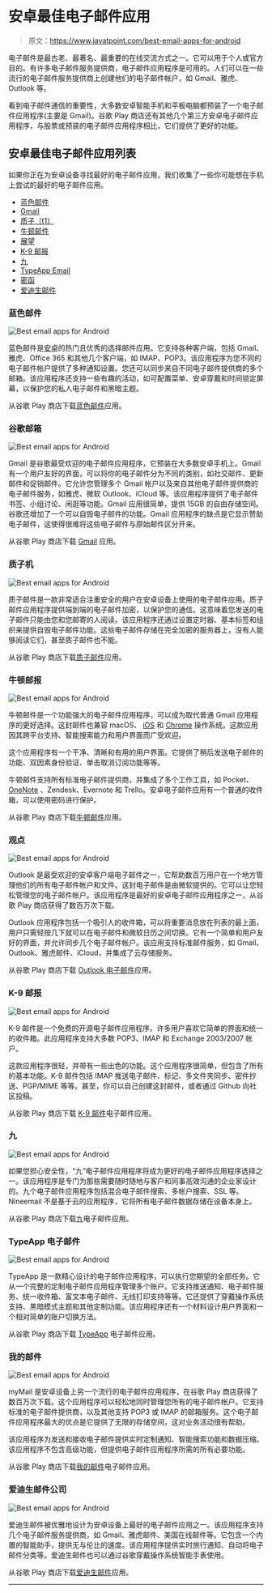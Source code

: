 # 安卓最佳电子邮件应用

> 原文：<https://www.javatpoint.com/best-email-apps-for-android>

电子邮件是最古老、最著名、最重要的在线交流方式之一。它可以用于个人或官方目的。有许多电子邮件服务提供商，电子邮件应用程序是可用的。人们可以在一些流行的电子邮件服务提供商上创建他们的电子邮件帐户，如 Gmail、雅虎、Outlook 等。

看到电子邮件通信的重要性，大多数安卓智能手机和平板电脑都预装了一个电子邮件应用程序(主要是 Gmail)。谷歌 Play 商店还有其他几个第三方安卓电子邮件应用程序，与股票或预装的电子邮件应用程序相比，它们提供了更好的功能。

## 安卓最佳电子邮件应用列表

如果你正在为安卓设备寻找最好的电子邮件应用，我们收集了一些你可能想在手机上尝试的最好的电子邮件应用。

*   [蓝色邮件](#BlueMail)
*   [Gmail](#Gmail)
*   [质子〔t1〕](#ProtonMail)
*   [牛顿邮件](#NewtonMail)
*   [展望](#Outlook)
*   [K-9 邮报](#K-9Mail)
*   [九](#Nine)
*   [TypeApp Email](#TypeAppEmail)
*   [密函](#myMail)
*   [爱迪生邮件](#EdisonMail)

### 蓝色邮件

![Best email apps for Android](img/42b56213dccfdfff82a541577679c64c.png)

蓝色邮件是[安卓](https://www.javatpoint.com/android-tutorial)的热门且优秀的选择邮件应用。它支持各种客户端，包括 Gmail、雅虎、Office 365 和其他几个客户端，如 IMAP、POP3。该应用程序为您不同的电子邮件帐户提供了多种通知设置。您还可以同步来自不同电子邮件提供商的多个邮箱。该应用程序还支持一些有趣的活动，如可配置菜单、安卓穿戴和时间锁定屏幕，以保护您的私人电子邮件和黑暗主题。

从谷歌 Play 商店下载[蓝色邮件](https://play.google.com/store/apps/details?id=me.bluemail.mail)应用。

### 谷歌邮箱

![Best email apps for Android](img/402cbb76e674bf1eda1c84baee62b6e8.png)

Gmail 是谷歌最受欢迎的电子邮件应用程序，它预装在大多数安卓手机上。Gmail 有一个用户友好的界面，可以将你的电子邮件分为不同的类别，如社交邮件、更新邮件和促销邮件。它允许您管理多个 Gmail 帐户以及来自其他电子邮件提供商的电子邮件服务，如雅虎、微软 Outlook、iCloud 等。该应用程序提供了电子邮件书签、小组讨论、闲逛等功能。Gmail 应用很简单，提供 15GB 的自由存储空间。谷歌还增加了一个可以自毁电子邮件的功能。Gmail 应用程序的缺点是它显示赞助电子邮件，这使得很难将这些电子邮件与原始邮件区分开来。

从谷歌 Play 商店下载 [Gmail](https://play.google.com/store/apps/details?id=com.google.android.gm) 应用。

### 质子机

![Best email apps for Android](img/b4917d970a98aca8e95520e71c10e3fe.png)

质子邮件是一款非常适合注重安全的用户在安卓设备上使用的电子邮件应用。质子邮件应用程序提供端到端的电子邮件加密，以保护您的通信。这意味着您发送的电子邮件只能由您和您邮寄的人阅读。该应用程序还通过设置定时器、基本标签和组织来提供自毁电子邮件功能。这些电子邮件存储在完全加密的服务器上，没有人能够阅读它们，甚至质子邮件也不能。

从谷歌 Play 商店下载[质子邮件](https://play.google.com/store/apps/details?id=ch.protonmail.android)应用。

### 牛顿邮报

![Best email apps for Android](img/449570894e9702d46c5e16a56d084980.png)

牛顿邮件是一个功能强大的电子邮件应用程序，可以成为取代普通 Gmail 应用程序的更好选择。这封邮件也兼容 macOS、 [iOS](https://www.javatpoint.com/ios-full-form) 和 [Chrome](https://www.javatpoint.com/google-chrome) 操作系统。这款应用因其跨平台支持、智能搜索能力和用户界面而广受欢迎。

这个应用程序有一个干净、清晰和有用的用户界面。它提供了稍后发送电子邮件的功能、双因素身份验证、单击取消订阅功能等等。

牛顿邮件支持所有标准电子邮件提供商，并集成了多个工作工具，如 Pocket、 [OneNote](https://www.javatpoint.com/onenote) 、Zendesk、Evernote 和 Trello。安卓电子邮件应用有一个普通的收件箱，可以使用密码进行保护。

从谷歌 Play 商店下载[牛顿邮件](https://play.google.com/store/apps/details?id=com.cloudmagic.mail)应用。

### 观点

![Best email apps for Android](img/ba546ea789a5099ee26b00479028502f.png)

Outlook 是最受欢迎的安卓客户端电子邮件之一，它帮助数百万用户在一个地方管理他们的所有电子邮件帐户和文件。这封电子邮件是由微软提供的。它可以让您轻松管理您的电子邮件帐户。该应用程序是最好的安卓电子邮件应用程序之一，从谷歌 Play 商店获得了数百万次下载。

Outlook 应用程序包括一个吸引人的收件箱，可以将重要消息放在列表的最上面，用户只需轻按几下就可以在电子邮件和微软日历之间切换。它有一个简单和用户友好的界面，并允许同步几个电子邮件帐户。该应用支持标准邮件服务，如 Gmail、Outlook、雅虎邮件、iCloud，并集成了云存储服务。

从谷歌 Play 商店下载 [Outlook 电子邮件](https://play.google.com/store/apps/details?id=com.microsoft.office.outlook)应用。

### K-9 邮报

![Best email apps for Android](img/ccd9092e101d08afdceb4d7982b73f93.png)

K-9 邮件是一个免费的开源电子邮件应用程序。许多用户喜欢它简单的界面和统一的收件箱。此应用程序支持大多数 POP3、IMAP 和 Exchange 2003/2007 帐户。

这款应用程序很轻，并带有一些出色的功能。这个应用程序很简单，但包含了所有的基本功能。K-9 邮件包括 IMAP 推送电子邮件、标记、多文件夹同步、密件抄送、PGP/MIME 等等。甚至，你可以自己创建这封邮件，或者通过 Github 向社区投稿。

从谷歌 Play 商店下载 [K-9 邮件](https://play.google.com/store/apps/details?id=com.fsck.k9)电子邮件应用。

### 九

![Best email apps for Android](img/1de2eff2041b13b3d806791ff35a4ef2.png)

如果您担心安全性，“九”电子邮件应用程序将成为更好的电子邮件应用程序选择之一。该应用程序是专门为那些需要随时随地与客户和同事高效沟通的企业家设计的。九个电子邮件应用程序包括混合电子邮件搜索、多帐户搜索、SSL 等。Nineemail 不是基于云的应用程序，它将所有电子邮件数据存储在设备本身上。

从谷歌 Play 商店下载[九](https://play.google.com/store/apps/details?id=com.ninefolders.hd3&hl=en_US)电子邮件应用。

### TypeApp 电子邮件

![Best email apps for Android](img/fd34165e49e64a6cf52c12343954261a.png)

TypeApp 是一款精心设计的电子邮件应用程序，可以执行您期望的全部任务。它从一个完整的定制电子邮件应用程序管理多个账户。它支持推送通知、电子邮件服务、统一收件箱、富文本电子邮件、无线打印支持等等。它还提供了穿戴操作系统支持、黑暗模式主题和其他定制功能。该应用程序还有一个材料设计用户界面和一个相对简单的账户切换方法。

从谷歌 Play 商店下载 [TypeApp](https://play.google.com/store/apps/details?id=com.trtf.blue&hl=en_US) 电子邮件应用。

### 我的邮件

![Best email apps for Android](img/ecf42e08e801e710bce271db94b7bd26.png)

myMail 是安卓设备上另一个流行的电子邮件应用程序，在谷歌 Play 商店获得了数百万次下载。这个应用程序可以轻松地同时管理您所有的电子邮件帐户。它支持标准的电子邮件提供商，以及其他支持 POP3 或 IMAP 的邮箱服务。这个电子邮件应用程序最大的优点是它提供了无限的存储空间，这对业务活动很有帮助。

该应用程序为发送和接收电子邮件提供实时定制通知、智能搜索功能和数据压缩。该应用程序不包含高级功能，但提供电子邮件应用程序所需的所有必要功能。

从谷歌 Play 商店下载[我的邮件](https://play.google.com/store/apps/details?id=com.my.mail&hl=en_US)电子邮件应用。

### 爱迪生邮件公司

![Best email apps for Android](img/026582cb1a3d8e06e6afa78ed19d2651.png)

爱迪生邮件被优雅地设计为安卓设备上最好的电子邮件应用之一。该应用程序支持几个电子邮件服务提供商，如 Gmail、雅虎邮件、美国在线邮件等。它包含一个内置的智能助手，提供无与伦比的速度。该应用程序提供实时旅行通知、自动将电子邮件分类等。爱迪生邮件也可以通过谷歌穿戴操作系统智能手表使用。

从谷歌 Play 商店下载[爱迪生邮件](https://play.google.com/store/apps/details?id=com.easilydo.mail)应用。

* * *